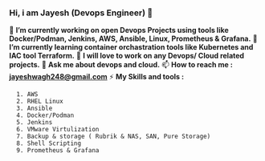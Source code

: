 ### Hi, i am Jayesh (Devops Engineer) 👋



🔭 **I’m currently working on open Devops Projects using tools like Docker/Podman, Jenkins, AWS, Ansible, Linux, Prometheus & Grafana.** 
🌱 **I’m currently learning container orchastration tools like Kubernetes and IAC tool Terraform.**
👯 **I will love to work on any Devops/ Cloud related projects.**
💬 **Ask me about devops and cloud.**
📫 **How to reach me : jayeshwagh248@gmail.com**
⚡ **My Skills and tools :** 

      1. AWS 
      2. RHEL Linux
      3. Ansible
      4. Docker/Podman
      5. Jenkins
      6. VMware Virtulization
      7. Backup & storage ( Rubrik & NAS, SAN, Pure Storage)
      8. Shell Scripting
      9. Prometheus & Grafana
